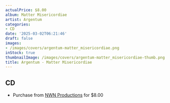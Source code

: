 ```yaml
---
actualPrice: $8.00
album: Matter Misericordiae
artist: Argentum
categories:
- CD
date: '2025-03-02T06:21:46'
draft: false
images:
- /images/covers/argentum-matter_misericordiae.png
inStock: true
thumbnailImage: /images/covers/argentum-matter_misericordiae-thumb.png
title: Argentum - Matter Misericordiae
---
```


## CD
* Purchase from [NWN Productions](http://shop.nwnprod.com/index.php?route=product/product&path=93&product_id=52174&sort=pd.name&order=ASC) for $8.00
